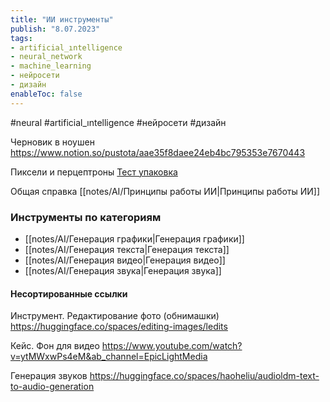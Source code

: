 ```yaml
---
title: "ИИ инструменты"
publish: "8.07.2023"
tags:
- artificial_ıntelligence
- neural_network
- machine_learning
- нейросети
- дизайн
enableToc: false
---
```


#neural #artificial_ıntelligence #нейросети #дизайн

Черновик в ноушен
https://www.notion.so/pustota/aae35f8daee24eb4bc795353e7670443

Пиксели и перцептроны
[Тест упаковка](https://www.figma.com/file/eJPd4LEuPAKjoKkTqMFDqy/тест-упаковка?type=design&node-id=0-1&mode=design&t=CidHBgLYediNzXJV-0)


Общая справка
[[notes/AI/Принципы работы ИИ|Принципы работы ИИ]]

### Инструменты по категориям

- [[notes/AI/Генерация графики|Генерация графики]]
- [[notes/AI/Генерация текста|Генерация текста]]
- [[notes/AI/Генерация видео|Генерация видео]]
- [[notes/AI/Генерация звука|Генерация звука]]

#### Несортированные ссылки
Инструмент. Редактирование фото (обнимашки)
https://huggingface.co/spaces/editing-images/ledits

Кейс. Фон для видео
https://www.youtube.com/watch?v=ytMWxwPs4eM&ab_channel=EpicLightMedia

Генерация звуков
https://huggingface.co/spaces/haoheliu/audioldm-text-to-audio-generation